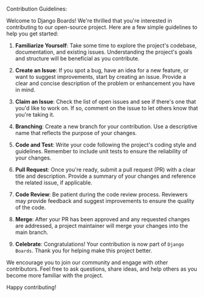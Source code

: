 Contribution Guidelines:

Welcome to Django Boards! We're thrilled that you're interested in contributing to our open-source project. Here are a few simple guidelines to help you get started:

1. **Familiarize Yourself**: Take some time to explore the project's codebase, documentation, and existing issues. Understanding the project's goals and structure will be beneficial as you contribute.

2. **Create an Issue**: If you spot a bug, have an idea for a new feature, or want to suggest improvements, start by creating an issue. Provide a clear and concise description of the problem or enhancement you have in mind.

3. **Claim an Issue**: Check the list of open issues and see if there's one that you'd like to work on. If so, comment on the issue to let others know that you're taking it.

4. **Branching**: Create a new branch for your contribution. Use a descriptive name that reflects the purpose of your changes.

5. **Code and Test**: Write your code following the project's coding style and guidelines. Remember to include unit tests to ensure the reliability of your changes.

6. **Pull Request**: Once you're ready, submit a pull request (PR) with a clear title and description. Provide a summary of your changes and reference the related issue, if applicable.

7. **Code Review**: Be patient during the code review process. Reviewers may provide feedback and suggest improvements to ensure the quality of the code.

8. **Merge**: After your PR has been approved and any requested changes are addressed, a project maintainer will merge your changes into the main branch.

9. **Celebrate**: Congratulations! Your contribution is now part of `Django Boards`. Thank you for helping make this project better.

We encourage you to join our community and engage with other contributors. Feel free to ask questions, share ideas, and help others as you become more familiar with the project.

Happy contributing!
